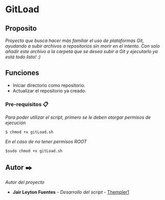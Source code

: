 # GitLoad

## Proposito
_Proyecto que busca hacer más familiar el uso de plataformas Git, ayudando a subir archivos a repositorios sin morir en el intento._
_Con solo añadir este archivo a la carpeta que se desea subir a Git y ejecutarlo ya está todo listo! :)_

## Funciones
* Iniciar directorio como repositorio.
* Actualizar el repositorio ya creado.

### Pre-requisitos 📋

_Para poder utilizar el script, primero se le deben otorgar permisos de ejecución_

```
$ chmod +x gitLoad.sh
```

_En el caso de no tener permisos ROOT_


```
$sudo chmod +x gitLoad.sh
```

## Autor ✒️
_Autor del proyecto_
* **Jair Leyton Fuentes** - *Desarrollo del script* - [Thempler1](https://gitlab.com/Thempler1/)